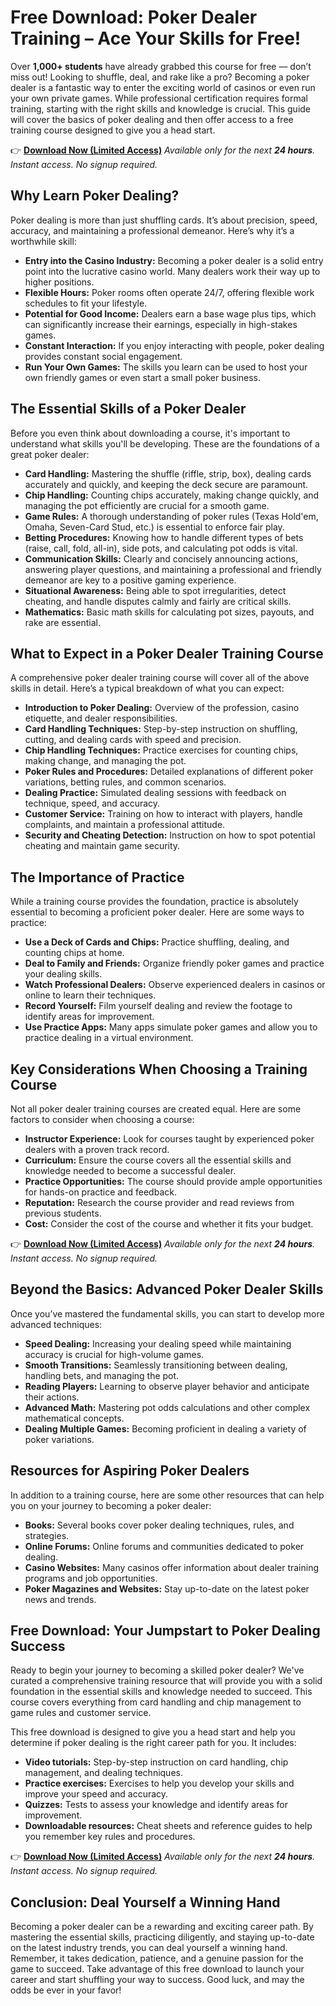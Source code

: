 # Free Download: Poker Dealer Training – Ace Your Skills for Free!

Over **1,000+ students** have already grabbed this course for free — don’t miss out!
Looking to shuffle, deal, and rake like a pro? Becoming a poker dealer is a fantastic way to enter the exciting world of casinos or even run your own private games. While professional certification requires formal training, starting with the right skills and knowledge is crucial. This guide will cover the basics of poker dealing and then offer access to a free training course designed to give you a head start.

👉 [**Download Now (Limited Access)**](https://udemywork.com/poker-dealer-training)
_Available only for the next **24 hours**. Instant access. No signup required._

## Why Learn Poker Dealing?

Poker dealing is more than just shuffling cards. It’s about precision, speed, accuracy, and maintaining a professional demeanor. Here’s why it’s a worthwhile skill:

*   **Entry into the Casino Industry:** Becoming a poker dealer is a solid entry point into the lucrative casino world. Many dealers work their way up to higher positions.
*   **Flexible Hours:** Poker rooms often operate 24/7, offering flexible work schedules to fit your lifestyle.
*   **Potential for Good Income:** Dealers earn a base wage plus tips, which can significantly increase their earnings, especially in high-stakes games.
*   **Constant Interaction:** If you enjoy interacting with people, poker dealing provides constant social engagement.
*   **Run Your Own Games:** The skills you learn can be used to host your own friendly games or even start a small poker business.

## The Essential Skills of a Poker Dealer

Before you even think about downloading a course, it's important to understand what skills you'll be developing. These are the foundations of a great poker dealer:

*   **Card Handling:** Mastering the shuffle (riffle, strip, box), dealing cards accurately and quickly, and keeping the deck secure are paramount.
*   **Chip Handling:** Counting chips accurately, making change quickly, and managing the pot efficiently are crucial for a smooth game.
*   **Game Rules:** A thorough understanding of poker rules (Texas Hold'em, Omaha, Seven-Card Stud, etc.) is essential to enforce fair play.
*   **Betting Procedures:** Knowing how to handle different types of bets (raise, call, fold, all-in), side pots, and calculating pot odds is vital.
*   **Communication Skills:** Clearly and concisely announcing actions, answering player questions, and maintaining a professional and friendly demeanor are key to a positive gaming experience.
*   **Situational Awareness:** Being able to spot irregularities, detect cheating, and handle disputes calmly and fairly are critical skills.
*   **Mathematics:** Basic math skills for calculating pot sizes, payouts, and rake are essential.

## What to Expect in a Poker Dealer Training Course

A comprehensive poker dealer training course will cover all of the above skills in detail. Here’s a typical breakdown of what you can expect:

*   **Introduction to Poker Dealing:** Overview of the profession, casino etiquette, and dealer responsibilities.
*   **Card Handling Techniques:** Step-by-step instruction on shuffling, cutting, and dealing cards with speed and precision.
*   **Chip Handling Techniques:** Practice exercises for counting chips, making change, and managing the pot.
*   **Poker Rules and Procedures:** Detailed explanations of different poker variations, betting rules, and common scenarios.
*   **Dealing Practice:** Simulated dealing sessions with feedback on technique, speed, and accuracy.
*   **Customer Service:** Training on how to interact with players, handle complaints, and maintain a professional attitude.
*   **Security and Cheating Detection:** Instruction on how to spot potential cheating and maintain game security.

## The Importance of Practice

While a training course provides the foundation, practice is absolutely essential to becoming a proficient poker dealer. Here are some ways to practice:

*   **Use a Deck of Cards and Chips:** Practice shuffling, dealing, and counting chips at home.
*   **Deal to Family and Friends:** Organize friendly poker games and practice your dealing skills.
*   **Watch Professional Dealers:** Observe experienced dealers in casinos or online to learn their techniques.
*   **Record Yourself:** Film yourself dealing and review the footage to identify areas for improvement.
*   **Use Practice Apps:** Many apps simulate poker games and allow you to practice dealing in a virtual environment.

## Key Considerations When Choosing a Training Course

Not all poker dealer training courses are created equal. Here are some factors to consider when choosing a course:

*   **Instructor Experience:** Look for courses taught by experienced poker dealers with a proven track record.
*   **Curriculum:** Ensure the course covers all the essential skills and knowledge needed to become a successful dealer.
*   **Practice Opportunities:** The course should provide ample opportunities for hands-on practice and feedback.
*   **Reputation:** Research the course provider and read reviews from previous students.
*   **Cost:** Consider the cost of the course and whether it fits your budget.

👉 [**Download Now (Limited Access)**](https://udemywork.com/poker-dealer-training)
_Available only for the next **24 hours**. Instant access. No signup required._

## Beyond the Basics: Advanced Poker Dealer Skills

Once you’ve mastered the fundamental skills, you can start to develop more advanced techniques:

*   **Speed Dealing:** Increasing your dealing speed while maintaining accuracy is crucial for high-volume games.
*   **Smooth Transitions:** Seamlessly transitioning between dealing, handling bets, and managing the pot.
*   **Reading Players:** Learning to observe player behavior and anticipate their actions.
*   **Advanced Math:** Mastering pot odds calculations and other complex mathematical concepts.
*   **Dealing Multiple Games:** Becoming proficient in dealing a variety of poker variations.

## Resources for Aspiring Poker Dealers

In addition to a training course, here are some other resources that can help you on your journey to becoming a poker dealer:

*   **Books:** Several books cover poker dealing techniques, rules, and strategies.
*   **Online Forums:** Online forums and communities dedicated to poker dealing.
*   **Casino Websites:** Many casinos offer information about dealer training programs and job opportunities.
*   **Poker Magazines and Websites:** Stay up-to-date on the latest poker news and trends.

## Free Download: Your Jumpstart to Poker Dealing Success

Ready to begin your journey to becoming a skilled poker dealer? We've curated a comprehensive training resource that will provide you with a solid foundation in the essential skills and knowledge needed to succeed. This course covers everything from card handling and chip management to game rules and customer service.

This free download is designed to give you a head start and help you determine if poker dealing is the right career path for you. It includes:

*   **Video tutorials:** Step-by-step instruction on card handling, chip management, and dealing techniques.
*   **Practice exercises:** Exercises to help you develop your skills and improve your speed and accuracy.
*   **Quizzes:** Tests to assess your knowledge and identify areas for improvement.
*   **Downloadable resources:** Cheat sheets and reference guides to help you remember key rules and procedures.

👉 [**Download Now (Limited Access)**](https://udemywork.com/poker-dealer-training)
_Available only for the next **24 hours**. Instant access. No signup required._

## Conclusion: Deal Yourself a Winning Hand

Becoming a poker dealer can be a rewarding and exciting career path. By mastering the essential skills, practicing diligently, and staying up-to-date on the latest industry trends, you can deal yourself a winning hand. Remember, it takes dedication, patience, and a genuine passion for the game to succeed. Take advantage of this free download to launch your career and start shuffling your way to success. Good luck, and may the odds be ever in your favor!
